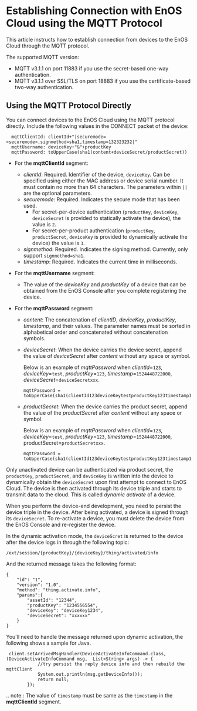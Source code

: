 # Establishing Connection with EnOS Cloud using the MQTT Protocol

This article instructs how to establish connection from devices to the EnOS Cloud through the MQTT protocol.

The supported MQTT version:

- MQTT v3.1.1 on port 11883 if you use the secret-based one-way authentication.
- MQTT v3.1.1 over SSL/TLS on port 18883 if you use the certificate-based two-way authentication.


## Using the MQTT Protocol Directly

You can connect devices to the EnOS Cloud using the MQTT protocol directly. Include the following values in the CONNECT packet of the device:

```
  mqttClientId: clientId+"|securemode=<securemode>,signmethod=sha1,timestamp=132323232|"
  mqttUsername: deviceKey+"&"+productKey
  mqttPassword: toUpperCase(sha1(content+deviceSecret/productSecret))
```
- For the **mqttClientId** segment:

  - _clientId_: Required. Identifier of the device, `deviceKey`. Can be specified using either the MAC address or device serial number. It must contain no more than 64 characters. The parameters within  ``||`` are the optional parameters. 
  - _securemode_: Required. Indicates the secure mode that has been used. 
    - For secret-per-device authentication (`productKey`, `deviceKey`, `deviceSecret` is provided to statically activate the device), the value is `2`.
    - For secret-per-product authentication (`productKey`, `productSecret`, `deviceKey` is provided to dynamically activate the device) the value is `3`.
  - _signmethod_: Required. Indicates the signing method. Currently, only support `signmethod=sha1`.
  - _timestamp_: Required. Indicates the current time in milliseconds.

- For the **mqttUsername** segment:

  - The value of the _deviceKey_ and _productKey_ of a device that can be obtained from the EnOS Console after you complete registering the device.

- For the **mqttPassword** segment:

  <!-- - You can use the [Password Generation Tool](../../_static/nonsdk_enosmqttsign_index.html) to generate the password quickly.-->

  - _content_: The concatenation of _clientID_, _deviceKey_, _productKey_, _timestamp_, and their values. The parameter names must be sorted in alphabetical order and concatenated without concatenation symbols.  

  - _deviceSecret_: When the device carries the device secret, append the value of _deviceSecret_ after _content_ without any space or symbol.

    Below is an example of _mqttPassword_ when _clientId_=`123`, _deviceKey_=`test`, _productKey_=`123`, _timestamp_=`1524448722000`, _deviceSecret_=`deviceSecretxxx`.

    ```
    mqttPassword = toUpperCase(sha1(clientId123deviceKeytestproductKey123timestamp1524448722000deviceSecretxxx))
    ```

  - _productSecret_: When the device carries the product secret, append the value of the _productSecret_ after _content_ without any space or symbol.

    Below is an example of _mqttPassword_ when _clientId_=`123`, _deviceKey_=`test`, _productKey_=`123`, _timestamp_=`1524448722000`, productSecret=`productSecretxxx`.

    ```
    mqttPassword = toUpperCase(sha1(clientId123deviceKeytestproductKey123timestamp1524448722000productSecretxxx))
    ```

Only unactivated device can be authenticated via product secret, the `productKey`, `productSecret`, and `deviceKey` is written into the device to dynamically obtain the `deviceSecret` upon first attempt to connect to EnOS Cloud. The device is then activated through its device triple and starts to transmit data to the cloud. This is called _dynamic activate_ of a device.

When you perform the device-end development, you need to persist the device triple in the device. After being activated, a device is signed through its `deviceSecret`. To re-activate a device, you must delete the device from the EnOS Console and re-register the device.

In the dynamic activation mode, the `deviceScret` is returned to the device after the device logs in through the following topic:
```
/ext/session/{productKey}/{deviceKey}/thing/activated/info
```
And the returned message takes the following format:
```
{
    "id": "1",
    "version": "1.0",
    "method": "thing.activate.info",
    "params":{
        "assetId": "12344",
        "productKey": "1234556554",
        "deviceKey": "deviceKey1234",
        "deviceSecret": "xxxxxx"
    }
}
```

You'll need to handle the message returned upon dynamic activation, the following shows a sample for Java.

```
 client.setArrivedMsgHandler(DeviceActivateInfoCommand.class, (DeviceActivateInfoCommand msg,  List<String> args) -> {
            //try persist the reply device info and then rebuild the mqttClient
            System.out.println(msg.getDeviceInfo());
            return null;
        });
```

.. note:: The value of `timestamp` must be same as the `timestamp` in the **mqttClientId** segment.


<!--end-->
